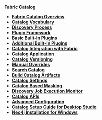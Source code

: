 <strong>Fabric Catalog<strong>    

<ul>
	<li><a href="/articles/39_fabric_catalog/01_catalog_overview.md">Fabric Catalog Overview</a></li>
	<li><a href="/articles/39_fabric_catalog/02_catalog_vocabulary.md">Catalog Vocabulary</a></li>
	<li><a href="/articles/39_fabric_catalog/03_discovery_process.md">Discovery Process</a></li>
	<li><a href="/articles/39_fabric_catalog/04_plugin_framework.md">Plugin Framework</a></li>
	<li><a href="/articles/39_fabric_catalog/04a_builtin_plugins.md">Basic Built-In Plugins</a></li>
	<li><a href="/articles/39_fabric_catalog/plugins/README.md">Additional Built-In Plugins</a></li>
	<li><a href="/articles/39_fabric_catalog/04a_catalog_integration_with_fabric.md">Catalog Integration with Fabric</a></li>
	<li><a href="/articles/39_fabric_catalog/05_catalog_app.md">Catalog Application</a></li>
	<li><a href="/articles/39_fabric_catalog/06_catalog_versioning.md">Catalog Versioning</a></li>
	<li><a href="/articles/39_fabric_catalog/07_manual_overrides.md">Manual Overrides</a></li>
	<li><a href="/articles/39_fabric_catalog/08_search_catalog.md">Search Catalog</a></li>
	<li><a href="/articles/39_fabric_catalog/09_build_artifacts.md">Build Catalog Artifacts</a></li>
	<li><a href="/articles/39_fabric_catalog/10_catalog_settings.md">Catalog Settings</a></li>
	<li><a href="/articles/39_fabric_catalog/11_catalog_masking.md">Catalog Based Masking</a></li>
	<li><a href="/articles/39_fabric_catalog/12_discovery_monitor.md">Discovery Job Execution Monitor</a></li>
	<li><a href="/articles/39_fabric_catalog/20_catalog_APIs.md">Catalog APIs</a></li>
	<li><a href="/articles/39_fabric_catalog/21_advanced_settings.md">Advanced Configuration</a></li>
	<studio><li><a href="/articles/39_fabric_catalog/99_catalog_setup_guide.md">Catalog Setup Guide for Desktop Studio</a></li></studio>
	<studio><li><a href="/articles/39_fabric_catalog/99_neo4j_windows_installation_guide.md">Neo4j Installation for Windows</a></li></studio>
	
</ul>

